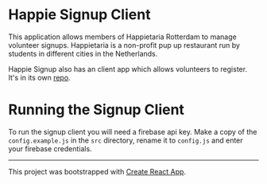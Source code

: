 # Happie Signup Client

This application allows members of Happietaria Rotterdam to manage volunteer signups. Happietaria is a non-profit pup up restaurant run by students in different cities in the Netherlands.

Happie Signup also has an client app which allows volunteers to register. It's in its own [repo](https://github.com/weirdwater/happie-signup-client).

# Running the Signup Client

To run the signup client you will need a firebase api key. Make a copy of the `config.example.js` in the `src` directory, rename it to `config.js` and enter your firebase credentials.

* * *

This project was bootstrapped with [Create React App](https://github.com/facebookincubator/create-react-app).
